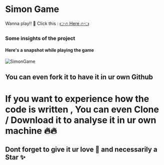 # Simon Game

Wanna play!! 🤩 Click this : [👉🔥 Here 🔥👈](enjoysimongame.netlify.app)

### Some insights of the project

#### Here's a snapshot while playing the game 
![SimonGame](https://user-images.githubusercontent.com/64856348/99806523-2573c480-2b64-11eb-8d53-011613b1bc88.JPG)




## You can even fork it to have it in ur own Github
# If you want to experience how the code is written , You can even Clone / Download it to analyse it in ur own machine 🔥🔥

## Dont forget to give it ur love 💝 and necessarily a Star ✨
